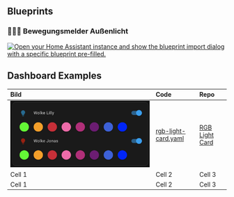 ## Blueprints

### 🚶‍♂️💡 Bewegungsmelder Außenlicht
[![Open your Home Assistant instance and show the blueprint import dialog with a specific blueprint pre-filled.](https://my.home-assistant.io/badges/blueprint_import.svg)](https://my.home-assistant.io/redirect/blueprint_import/?blueprint_url=https%3A%2F%2Fgithub.com%2Fgickowtf%2Fha-collection%2Fblob%2Fmain%2Fbewegungsmelder_aussenlicht.yaml)

## Dashboard Examples

| Bild                                          | Code                                       | Repo                                                      | 
|:----------------------------------------------|:-------------------------------------------|:----------------------------------------------------------|
| ![RGB-Light-Card.png](img/RGB-Light-Card.png) | [rgb-light-card.yaml](rgb-light-card.yaml) | [RGB Light Card](https://github.com/bokub/rgb-light-card) | 
| Cell 1                                        | Cell 2                                     | Cell 3                                                    | 
| Cell 1                                        | Cell 2                                     | Cell 3                                                    | 